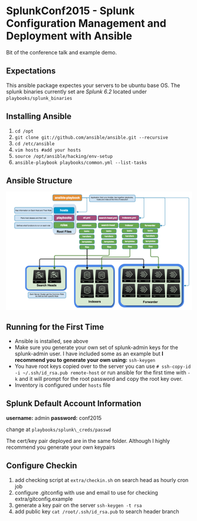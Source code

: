 SplunkConf2015 - Splunk Configuration Management and Deployment with Ansible
==============
Bit of the conference talk and example demo.

## Expectations

This ansible package expectes your servers to be ubuntu base OS. The splunk binaries currently set are *Splunk 6.2* located under
`playbooks/splunk_binaries`

## Installing Ansible

1. `cd /opt`
2. `git clone git://github.com/ansible/ansible.git --recursive`
7. `cd /etc/ansible`
8. `vim hosts #add your hosts`
9. `source /opt/ansible/hacking/env-setup`
10. `ansible-playbook playbooks/common.yml --list-tasks`

## Ansible Structure
![ansible\_structure](images/Ansible.png)

## Running for the First Time

* Ansible is installed, see above
* Make sure you generate your own set of splunk-admin keys for the splunk-admin user. I have included some as an example but **I recommend you to generate your own using:** `ssh-keygen`
* You have root keys copied over to the server you can use `# ssh-copy-id -i ~/.ssh/id_rsa.pub remote-host` or run ansible for the first time with `-k` and it will prompt for the root password and copy the root key over. 
* Inventory is configured under `hosts` file

## Splunk Default Account Information
**username:** admin 
**password:** conf2015

change at `playbooks/splunk\_creds/passwd`

The cert/key pair deployed are in the same folder. Although I highly recommend you generate your own keypairs

## Configure Checkin
1. add checking script at `extra/checkin.sh` on search head as hourly cron job 
2. configure .gitconfig with use and email to use for checking extra/gitconfig.example 
3. generate a key pair on the server `ssh-keygen -t rsa`
4. add public key `cat /root/.ssh/id_rsa.pub` to search header branch  
